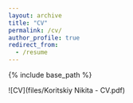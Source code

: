 ```yaml
---
layout: archive
title: "CV"
permalink: /cv/
author_profile: true
redirect_from:
  - /resume
---
```


{% include base_path %}

![CV](files/Koritskiy Nikita - CV.pdf)
